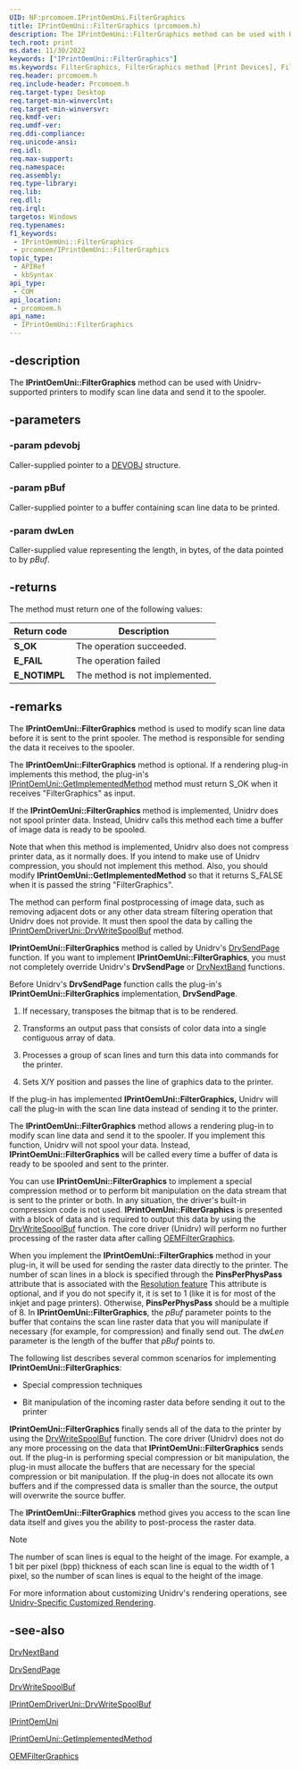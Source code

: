 ```yaml
---
UID: NF:prcomoem.IPrintOemUni.FilterGraphics
title: IPrintOemUni::FilterGraphics (prcomoem.h)
description: The IPrintOemUni::FilterGraphics method can be used with Unidrv-supported printers to modify scan line data and send it to the spooler.
tech.root: print
ms.date: 11/30/2022
keywords: ["IPrintOemUni::FilterGraphics"]
ms.keywords: FilterGraphics, FilterGraphics method [Print Devices], FilterGraphics method [Print Devices],IPrintOemUni interface, IPrintOemUni interface [Print Devices],FilterGraphics method, IPrintOemUni.FilterGraphics, IPrintOemUni::FilterGraphics, prcomoem/IPrintOemUni::FilterGraphics, print.iprintoemuni_filtergraphics, print_unidrv-pscript_rendering_7e6c6ada-fa4a-4188-b7c2-0ac95869bcdc.xml
req.header: prcomoem.h
req.include-header: Prcomoem.h
req.target-type: Desktop
req.target-min-winverclnt: 
req.target-min-winversvr: 
req.kmdf-ver: 
req.umdf-ver: 
req.ddi-compliance: 
req.unicode-ansi: 
req.idl: 
req.max-support: 
req.namespace: 
req.assembly: 
req.type-library: 
req.lib: 
req.dll: 
req.irql: 
targetos: Windows
req.typenames: 
f1_keywords:
 - IPrintOemUni::FilterGraphics
 - prcomoem/IPrintOemUni::FilterGraphics
topic_type:
 - APIRef
 - kbSyntax
api_type:
 - COM
api_location:
 - prcomoem.h
api_name:
 - IPrintOemUni::FilterGraphics
---
```


## -description

The **IPrintOemUni::FilterGraphics** method can be used with Unidrv-supported printers to modify scan line data and send it to the spooler.

## -parameters

### -param pdevobj

Caller-supplied pointer to a [DEVOBJ](/windows-hardware/drivers/ddi/printoem/ns-printoem-_devobj) structure.

### -param pBuf

Caller-supplied pointer to a buffer containing scan line data to be printed.

### -param dwLen

Caller-supplied value representing the length, in bytes, of the data pointed to by *pBuf*.

## -returns

The method must return one of the following values:

| Return code | Description |
|---|---|
| **S_OK** | The operation succeeded. |
| **E_FAIL** | The operation failed |
| **E_NOTIMPL** | The method is not implemented. |

## -remarks

The **IPrintOemUni::FilterGraphics** method is used to modify scan line data before it is sent to the print spooler. The method is responsible for sending the data it receives to the spooler.

The **IPrintOemUni::FilterGraphics** method is optional. If a rendering plug-in implements this method, the plug-in's [IPrintOemUni::GetImplementedMethod](/windows-hardware/drivers/ddi/prcomoem/nf-prcomoem-iprintoemuni-getimplementedmethod) method must return S_OK when it receives "FilterGraphics" as input.

If the **IPrintOemUni::FilterGraphics** method is implemented, Unidrv does not spool printer data. Instead, Unidrv calls this method each time a buffer of image data is ready to be spooled.

Note that when this method is implemented, Unidrv also does not compress printer data, as it normally does. If you intend to make use of Unidrv compression, you should not implement this method. Also, you should modify **IPrintOemUni::GetImplementedMethod** so that it returns S_FALSE when it is passed the string "FilterGraphics".

The method can perform final postprocessing of image data, such as removing adjacent dots or any other data stream filtering operation that Unidrv does not provide. It must then spool the data by calling the [IPrintOemDriverUni::DrvWriteSpoolBuf](/windows-hardware/drivers/ddi/prcomoem/nf-prcomoem-iprintoemdriveruni-drvwritespoolbuf) method.

**IPrintOemUni::FilterGraphics** method is called by Unidrv's [DrvSendPage](/windows/win32/api/winddi/nf-winddi-drvsendpage) function. If you want to implement **IPrintOemUni::FilterGraphics**, you must not completely override Unidrv's **DrvSendPage** or [DrvNextBand](/windows/win32/api/winddi/nf-winddi-drvnextband) functions.

Before Unidrv's **DrvSendPage** function calls the plug-in's **IPrintOemUni::FilterGraphics** implementation, **DrvSendPage**.

1. If necessary, transposes the bitmap that is to be rendered.

1. Transforms an output pass that consists of color data into a single contiguous array of data.

1. Processes a group of scan lines and turn this data into commands for the printer.

1. Sets X/Y position and passes the line of graphics data to the printer.

If the plug-in has implemented **IPrintOemUni::FilterGraphics,** Unidrv will call the plug-in with the scan line data instead of sending it to the printer.

The **IPrintOemUni::FilterGraphics** method allows a rendering plug-in to modify scan line data and send it to the spooler. If you implement this function, Unidrv will not spool your data. Instead, **IPrintOemUni::FilterGraphics** will be called every time a buffer of data is ready to be spooled and sent to the printer.

You can use **IPrintOemUni::FilterGraphics**  to implement a special compression method or to perform bit manipulation on the data stream that is sent to the printer or both. In any situation, the driver's built-in compression code is not used. **IPrintOemUni::FilterGraphics** is presented with a block of data and is required to output this data by using the [DrvWriteSpoolBuf](/windows-hardware/drivers/ddi/printoem/nc-printoem-pfn_drvwritespoolbuf) function. The core driver (Unidrv) will perform no further processing of the raster data after calling [OEMFilterGraphics](/windows-hardware/drivers/ddi/printoem/nf-printoem-oemfiltergraphics).

When you implement the **IPrintOemUni::FilterGraphics** method in your plug-in, it will be used for sending the raster data directly to the printer. The number of scan lines in a block is specified through the **PinsPerPhysPass** attribute that is associated with the [Resolution feature](/windows-hardware/drivers/print/option-attributes-for-the-resolution-feature) This attribute is optional, and if you do not specify it, it is set to 1 (like it is for most of the inkjet and page printers). Otherwise, **PinsPerPhysPass** should be a multiple of 8. In **IPrintOemUni::FilterGraphics**, the *pBuf* parameter points to the buffer that contains the scan line raster data that you will manipulate if necessary (for example, for compression) and finally send out. The *dwLen* parameter is the length of the buffer that *pBuf* points to.  

The following list describes several common scenarios for implementing **IPrintOemUni::FilterGraphics**:

- Special compression techniques

- Bit manipulation of the incoming raster data before sending it out to the printer

**IPrintOemUni::FilterGraphics** finally sends all of the data to the printer by using the [DrvWriteSpoolBuf](/windows-hardware/drivers/ddi/printoem/nc-printoem-pfn_drvwritespoolbuf) function. The core driver (Unidrv) does not do any more processing on the data that **IPrintOemUni::FilterGraphics** sends out. If the plug-in is performing special compression or bit manipulation, the plug-in must allocate the buffers that are necessary for the special compression or bit manipulation. If the plug-in does not allocate its own buffers and if the compressed data is smaller than the source, the output will overwrite the source buffer.

The **IPrintOemUni::FilterGraphics** method gives you access to the scan line data itself and gives you the ability to post-process the raster data.

> [!NOTE]
> The number of scan lines is equal to the height of the image. For example, a 1 bit per pixel (bpp) thickness of each scan line is equal to the  width of 1 pixel, so the number of scan lines is equal to the height of the image.

For more information about customizing Unidrv's rendering operations, see [Unidrv-Specific Customized Rendering](/windows-hardware/drivers/print/unidrv-specific-customized-rendering).

## -see-also

[DrvNextBand](/windows/win32/api/winddi/nf-winddi-drvnextband)

[DrvSendPage](/windows/win32/api/winddi/nf-winddi-drvsendpage)

[DrvWriteSpoolBuf](/windows-hardware/drivers/ddi/printoem/nc-printoem-pfn_drvwritespoolbuf)

[IPrintOemDriverUni::DrvWriteSpoolBuf](/windows-hardware/drivers/ddi/prcomoem/nf-prcomoem-iprintoemdriveruni-drvwritespoolbuf)

[IPrintOemUni](/windows-hardware/drivers/ddi/prcomoem/nn-prcomoem-iprintoemuni)

[IPrintOemUni::GetImplementedMethod](/windows-hardware/drivers/ddi/prcomoem/nf-prcomoem-iprintoemuni-getimplementedmethod)

[OEMFilterGraphics](/windows-hardware/drivers/ddi/printoem/nf-printoem-oemfiltergraphics)
